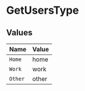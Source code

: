 # GetUsersType


## Values

| Name    | Value   |
| ------- | ------- |
| `Home`  | home    |
| `Work`  | work    |
| `Other` | other   |